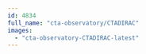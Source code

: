 ```yaml
---
id: 4834
full_name: "cta-observatory/CTADIRAC"
images: 
  - "cta-observatory-CTADIRAC-latest"
---
```

